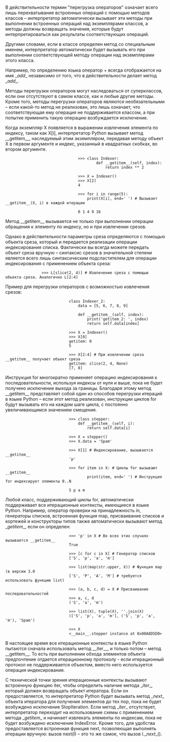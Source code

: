 В действительности термин "перегрузка операторов" означает всего лишь перехватывание встроенных операций с помощью методов классов – интерпретатор автоматически вызывает эти методы при выполнении встроенных операций над экземплярами классов, а методы должны возвращать значения, которые будут интерпретироваться как результаты соответствующих операций.  

Другими словами, если в классе определен метод со специальным именем, интерпретатор автоматически будет вызывать его при выполнении соответствующей методу операции над экземплярами этого класса.  

Например, по определению языка оператор + всегда отображается на имя \__add__ независимо от того, что в действительности делает метод \__add__.

Методы перегрузки операторов могут наследоваться от суперклассов, если они отсутствуют в самом классе, как и любые другие методы. Кроме того, методы перегрузки операторов являются необязательными – если какой-то метод не
реализован, это лишь означает, что соответствующая ему операция не поддерживается классом, а при попытке применить такую операцию возбуждается исключение.  

Когда экземпляр X появляется в выражении извлечения элемента по индексу, таком как X[i], интерпретатор Python вызывает метод \_\_getitem__, наследуемый этим экземпляром, передавая методу объект X в первом аргументе и индекс, указанный в квадратных скобках, во втором аргументе.

                                    >>> class Indexer:
                                            def __getitem__(self, index):
                                                return index ** 2

                                    >>> X = Indexer()
                                    >>> X[2]
                                    4  

                                    >>> for i in range(5):
                                        print(X[i], end=' ') # Вызывает __getitem__(X, i) в каждой итерации

                                    0 1 4 9 16

Метод \_\_getitem__ вызывается не только при выполнении операции обращения к элементу по индексу, но и при извлечении срезов.

Однако в действительности параметры среза определяются с помощью объекта среза, который и передается реализации операции индексирования списка. Фактически вы всегда можете передать объект среза вручную – синтаксис срезов в значительной степени является всего лишь синтаксическим подсластителем для операции индексирования с применением объекта среза:

                    >>> L[slice(2, 4)] # Извлечение среза с помощью объекта среза. Аналогично L[2:4]
Пример для перегрузки операторов с возможностью извлечения срезов:

                                class Indexer_2:
                                    data = [5, 6, 7, 8, 9]

                                    def __getitem__(self, index):
                                        print('getitem_2: ', index)
                                        return self.data[index]

                                >>> X = Indexer()
                                >>> X[0] 
                                getitem: 0 
                                5

                                >>> X[2:4] # При извлечении среза __getitem__ получает объект среза
                                getitem: slice(2, 4, None)
                                [7, 8]

Инструкция for многократно применяет операцию индексирования к последовательности, используя индексы от нуля и выше, пока не будет получено исключение выхода за границы. Благодаря этому метод \_\_getitem__ представляет собой один из способов перегрузки итераций в языке Python – если этот метод реализован, инструкции циклов for будут вызывать его на каждом шаге цикла, с постоянно увеличивающимся значением смещения.

                                >>> class stepper:
                                    def __getitem__(self, i):
                                        return self.data[i]

                                >>> X = stepper()
                                >>> X.data = 'Spam'

                                >>> X[1] # Индексирование, вызывается __getitem__
                                'p'

                                >>> for item in X: # Циклы for вызывают __getitem__
                                        print(item, end=' ') # Инструкция for индексирует элементы 0..N

                                S p a m  

Любой класс, поддерживающий циклы for, автоматически поддерживает все итерационные контексты, имеющиеся в языке Python. Например, оператор проверки на принадлежность in, генераторы списков, встроенная функция map, присваивание списков и кортежей и конструкторы типов также автоматически вызывают метод \__getitem__,
если он определен:  

                                >>> 'p' in X # Во всех этих случаях вызывается __getitem__
                                True  

                                >>> [c for c in X] # Генератор списков
                                ['S', 'p', 'a', 'm']

                                >>> list(map(str.upper, X)) # Функция map (в версии 3.0
                                ['S', 'P', 'A', 'M'] # требуется использовать функцию list)

                                >>> (a, b, c, d) = X # Присваивание последовательностей
                                >>> a, c, d
                                ('S', 'a', 'm')

                                >>> list(X), tuple(X), ''.join(X)
                                (['S', 'p', 'a', 'm'], ('S', 'p', 'a', 'm'), 'Spam')

                                >>> X
                                <__main__.stepper instance at 0x00A8D5D0>

В настоящее время все итерационные контексты в языке Python пытаются сначала использовать метод \_\_iter\_\_, и только потом – метод \_\_getitem__. То есть при выполнении обхода элементов объекта предпочтение отдается итерационному протоколу - если итерационный протокол не поддерживается объектом, вместо него используется операция
индексирования.  

С технической точки зрения итерационные контексты вызывают встроенную функцию iter, чтобы определить наличие метода \__iter__, который должен возвращать объект итератора. Если он предоставляется, то интерпретатор Python
будет вызывать метод \__next__ объекта итератора для получения элементов до тех пор, пока не будет возбуждено исключение StopIteration. Если метод \__iter__ отсутствует, интерпретатор переходит на использование схемы с применением метода \__getitem__ и начинает извлекать элементы по индексам, пока не будет возбуждено исключение IndexError. Кроме того, для удобства предоставляется встроенная функция next, позволяющая выполнять итерации вручную: вызов next(I) – это то же самое, что вызов I.\__next__().  
